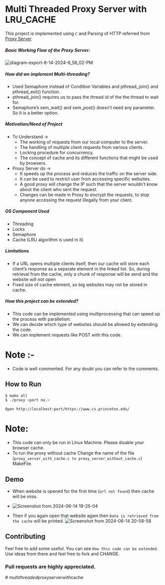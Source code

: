 <h1>Multi Threaded Proxy Server with LRU_CACHE</h1>

This project is implemented using `C` and Parsing of HTTP referred from <a href = "https://github.com/vaibhavnaagar/proxy-server"> Proxy Server </a>

##### Basic Working Flow of the Proxy Server:
![diagram-export-6-14-2024-6_56_02-PM](https://github.com/MaheshPulivarthi18/multi_threaded_proxyserver_with_cache/assets/134507390/ad941088-7537-414f-97a3-b568382f7686)


##### How did we implement Multi-threading?
- Used Semaphore instead of Condition Variables and pthread_join() and pthread_exit() function. 
- pthread_join() requires us to pass the thread id of the the thread to wait for. 
- Semaphore’s sem_wait() and sem_post() doesn’t need any parameter. So it is a better option. 


##### Motivation/Need of Project
- To Understand → 
  - The working of requests from our local computer to the server.
  - The handling of multiple client requests from various clients.
  - Locking procedure for concurrency.
  - The concept of cache and its different functions that might be used by browsers.
- Proxy Server do → 
  - It speeds up the process and reduces the traffic on the server side.
  - It can be used to restrict user from accessing specific websites.
  - A good proxy will change the IP such that the server wouldn’t know about the client who sent the request.
  - Changes can be made in Proxy to encrypt the requests, to stop anyone accessing the request illegally from your client.
 
##### OS Component Used ​
- Threading
- Locks 
- Semaphore
- Cache (LRU algorithm is used in it)

##### Limitations ​
- If a URL opens multiple clients itself, then our cache will store each client’s response as a separate element in the linked list. So, during retrieval from the cache, only a chunk of response will be send and the website will not open
- Fixed size of cache element, so big websites may not be stored in cache. 

##### How this project can be extended? ​
- This code can be implemented using multiprocessing that can speed up the process with parallelism.
- We can decide which type of websites should be allowed by extending the code.
- We can implement requests like POST with this code.


# Note :-
- Code is well commented. For any doubt you can refer to the comments.


## How to Run

```bash
$ make all
$ ./proxy <port no.>
```
`Open http://localhost:port/https://www.cs.princeton.edu/`

# Note:
- This code can only be run in Linux Machine. Please disable your browser cache.
- To run the proxy without cache Change the name of the file (`proxy_server_with_cache.c to proxy_server_without_cache.c`) MakeFile.

## Demo
- When website is opened for the first time (`url not found`) then cache will be miss.
- ![Screenshot from 2024-06-14 19-25-04](https://github.com/MaheshPulivarthi18/multi_threaded_proxyserver_with_cache/assets/134507390/5aee4e2a-c07b-42a0-ab30-5745392277aa)

- Then if you again open that website again then `Data is retrieved from the cache` will be printed.
![Screenshot from 2024-06-14 20-58-58](https://github.com/MaheshPulivarthi18/multi_threaded_proxyserver_with_cache/assets/134507390/eb1fbe39-eae8-40d1-b0e0-95417025727f)

## Contributing

Feel free to add some useful. You can see `How this code can be extended`. Use ideas from there and feel free to fork and CHANGE. 

### Pull requests are highly appreciated.
#   m u l t i _ t h r e a d e d _ p r o x y s e r v e r _ w i t h _ c a c h e  
 